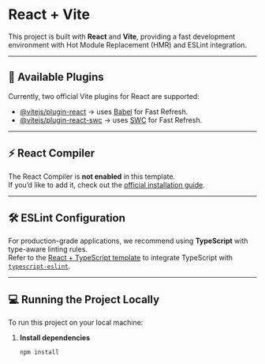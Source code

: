 # React + Vite

This project is built with **React** and **Vite**, providing a fast development environment with Hot Module Replacement (HMR) and ESLint integration.

---

## 🚀 Available Plugins

Currently, two official Vite plugins for React are supported:

- [@vitejs/plugin-react](https://github.com/vitejs/vite-plugin-react/blob/main/packages/plugin-react) → uses [Babel](https://babeljs.io/) for Fast Refresh.  
- [@vitejs/plugin-react-swc](https://github.com/vitejs/vite-plugin-react-swc) → uses [SWC](https://swc.rs/) for Fast Refresh.  

---

## ⚡ React Compiler

The React Compiler is **not enabled** in this template.  
If you’d like to add it, check out the [official installation guide](https://react.dev/learn/react-compiler/installation).

---

## 🛠️ ESLint Configuration

For production-grade applications, we recommend using **TypeScript** with type-aware linting rules.  
Refer to the [React + TypeScript template](https://github.com/vitejs/vite/tree/main/packages/create-vite/template-react-ts) to integrate TypeScript with [`typescript-eslint`](https://typescript-eslint.io).

---

## 💻 Running the Project Locally

To run this project on your local machine:

1. **Install dependencies**  
   ```bash
   npm install

